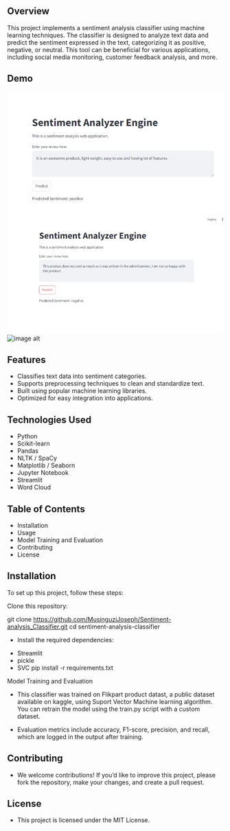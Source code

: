 
## Overview

This project implements a sentiment analysis classifier using machine learning techniques. The classifier is designed to analyze text data and predict the sentiment expressed in the text, categorizing it as positive, negative, or neutral. This tool can be beneficial for various applications, including social media monitoring, customer feedback analysis, and more.
## Demo
![image alt](https://github.com/MusinguziJoseph/Sentiment-analysis_Classifier/blob/fbad698a73fdbbdc140fdfee05455e24d5de2f03/Positive%20sentiment.jpg)
![image alt](https://github.com/MusinguziJoseph/Sentiment-analysis_Classifier/blob/1a6fd877571b8e3ee9cb7ab21daef35c68609046/Negative%20sentiment.jpg)
![image alt]()

## Features

  * Classifies text data into sentiment categories.
  * Supports preprocessing techniques to clean and standardize text.
  * Built using popular machine learning libraries.
  * Optimized for easy integration into applications.

## Technologies Used
* Python
* Scikit-learn
* Pandas
* NLTK / SpaCy
* Matplotlib / Seaborn
* Jupyter Notebook
* Streamlit
* Word Cloud

## Table of Contents
 * Installation
 * Usage
 * Model Training and Evaluation
 * Contributing
 * License

## Installation
 To set up this project, follow these steps:

 Clone this repository:

git clone https://github.com/MusinguziJoseph/Sentiment-analysis_Classifier.git
  cd sentiment-analysis-classifier
* Install the required dependencies:
 - Streamlit
 - pickle
 - SVC
pip install -r requirements.txt


Model Training and Evaluation
  * This classifier was trained on Flikpart product datast,  a public dataset available on kaggle, using Suport Vector Machine learning algorithm. You can retrain the model using the train.py script with a custom dataset.

* Evaluation metrics include accuracy, F1-score, precision, and recall, which are logged in the output after training.


## Contributing
  * We welcome contributions! If you’d like to improve this project, please fork the repository, make your changes, and create a pull request.


## License
   * This project is licensed under the MIT License. 
